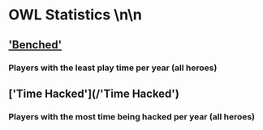 # OWL Statistics \n\n
## ['Benched'](/'Benched')

### Players with the least play time per year (all heroes) 


## ['Time Hacked'](/'Time Hacked')

### Players with the most time being hacked per year (all heroes) 



